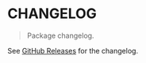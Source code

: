 # CHANGELOG

> Package changelog.

See [GitHub Releases](https://github.com/stdlib-js/array-shared-buffer/releases) for the changelog.